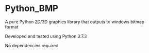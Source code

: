 # Python_BMP
A pure Python 2D/3D graphics library that outputs to windows bitmap format

Developed and tested using Python 3.7.3

No dependencies required
